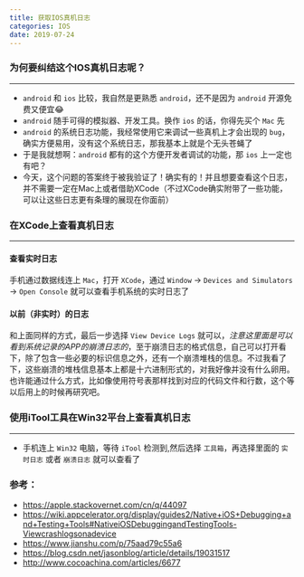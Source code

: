 ```yaml
---
title: 获取IOS真机日志
categories: IOS
date: 2019-07-24
---
```


### 为何要纠结这个IOS真机日志呢？
---

* `android` 和 `ios` 比较，我自然是更熟悉 `android`，还不是因为 `android` 开源免费又便宜😂
* `android` 随手可得的模拟器、开发工具。换作 `ios` 的话，你得先买个 `Mac` 先
* `android` 的系统日志功能，我经常使用它来调试一些真机上才会出现的 `bug`，确实方便易用，没有这个系统日志，那我基本上就是个无头苍蝇了
* 于是我就想啊：`android` 都有的这个方便开发者调试的功能，那 `ios` 上一定也有吧？
* 今天，这个问题的答案终于被我验证了！确实有的！并且想要查看这个日志，并不需要一定在Mac上或者借助XCode（不过XCode确实附带了一些功能，可以让这些日志更有条理的展现在你面前）

### 在XCode上查看真机日志
---

#### 查看实时日志
手机通过数据线连上 `Mac`，打开 `XCode`，通过 `Window` -> `Devices and Simulators` -> `Open Console` 就可以查看手机系统的实时日志了
#### 以前（非实时）的日志
和上面同样的方式，最后一步选择 `View Device Logs` 就可以，*注意这里面是可以看到系统记录的APP的崩溃日志的*，至于崩溃日志的格式信息，自己可以打开看下，除了包含一些必要的标识信息之外，还有一个崩溃堆栈的信息。不过我看了下，这些崩溃的堆栈信息基本上都是十六进制形式的，对我好像并没有什么卵用。也许能通过什么方式，比如像使用符号表那样找到对应的代码文件和行数，这个等以后用上的时候再研究吧。

### 使用iTool工具在Win32平台上查看真机日志
---

* 手机连上 `Win32` 电脑，等待 `iTool` 检测到,然后选择 `工具箱`，再选择里面的 `实时日志` 或者 `崩溃日志` 就可以查看了



### 参考：
* https://apple.stackovernet.com/cn/q/44097
* https://wiki.appcelerator.org/display/guides2/Native+iOS+Debugging+and+Testing+Tools#NativeiOSDebuggingandTestingTools-Viewcrashlogsonadevice
* https://www.jianshu.com/p/75aad79c55a6
* https://blog.csdn.net/jasonblog/article/details/19031517
* http://www.cocoachina.com/articles/6677


